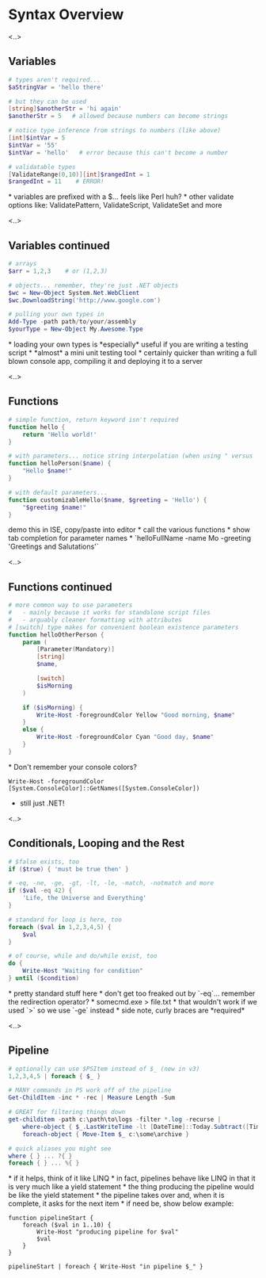 # Syntax Overview

<..>

## Variables

```powershell
# types aren't required...
$aStringVar = 'hello there'

# but they can be used
[string]$anotherStr = 'hi again'
$anotherStr = 5   # allowed because numbers can become strings

# notice type inference from strings to numbers (like above)
[int]$intVar = 5
$intVar = '55'
$intVar = 'hello'   # error because this can't become a number

# validatable types
[ValidateRange(0,10)][int]$rangedInt = 1
$rangedInt = 11    # ERROR!
```

<aside class="notes" data-markdown>
  * variables are prefixed with a $... feels like Perl huh?
  * other validate options like: ValidatePattern, ValidateScript, ValidateSet and more
</aside>

<..>

## Variables continued

```powershell
# arrays
$arr = 1,2,3    # or (1,2,3)

# objects... remember, they're just .NET objects
$wc = New-Object System.Net.WebClient
$wc.DownloadString('http://www.google.com')

# pulling your own types in
Add-Type -path path/to/your/assembly
$yourType = New-Object My.Awesome.Type
```

<aside class="notes" data-markdown>
  * loading your own types is *especially* useful if you are writing a testing script
  * *almost* a mini unit testing tool
  * certainly quicker than writing a full blown console app, compiling it and deploying it to a server
</aside>

<..>

## Functions

```powershell
# simple function, return keyword isn't required
function hello {
    return 'Hello world!'
}

# with parameters... notice string interpolation (when using " versus ')
function helloPerson($name) {
    "Hello $name!"
}

# with default parameters...
function customizableHello($name, $greeting = 'Hello') {
    "$greeting $name!"
}
```

<aside class="notes" data-markdown>
  demo this in ISE, copy/paste into editor
  * call the various functions
  * show tab completion for parameter names
  * `helloFullName -name Mo -greeting 'Greetings and Salutations'`
</aside>

<..>

## Functions continued

```powershell
# more common way to use parameters
#   - mainly because it works for standalone script files
#   - arguably cleaner formatting with attributes
# [switch] type makes for convenient boolean existence parameters
function helloOtherPerson {
    param (
        [Parameter(Mandatory)]
        [string]
        $name,

        [switch]
        $isMorning
    )

    if ($isMorning) {
        Write-Host -foregroundColor Yellow "Good morning, $name"
    }
    else {
        Write-Host -foregroundColor Cyan "Good day, $name"
    }
}
```

<aside class="notes" data-markdown>
  * Don't remember your console colors?

    Write-Host -foregroundColor
    [System.ConsoleColor]::GetNames([System.ConsoleColor])

* still just .NET!
  </aside>

<..>

## Conditionals, Looping and the Rest

```powershell
# $false exists, too
if ($true) { 'must be true then' }

# -eq, -ne, -ge, -gt, -lt, -le, -match, -notmatch and more
if ($val -eq 42) {
    'Life, the Universe and Everything'
}

# standard for loop is here, too
foreach ($val in 1,2,3,4,5) {
    $val
}

# of course, while and do/while exist, too
do {
    Write-Host "Waiting for condition"
} until ($condition)
```

<aside class="notes" data-markdown>
    * pretty standard stuff here
    * don't get too freaked out by `-eq`... remember the redirection operator?
      * somecmd.exe > file.txt
      * that wouldn't work if we used `>` so we use `-ge` instead
    * side note, curly braces are *required*
</aside>

<..>

## Pipeline

```powershell
# optionally can use $PSItem instead of $_ (new in v3)
1,2,3,4,5 | foreach { $_ }

# MANY commands in PS work off of the pipeline
Get-ChildItem -inc * -rec | Measure Length -Sum

# GREAT for filtering things down
get-childitem -path c:\path\to\logs -filter *.log -recurse |
    where-object { $_.LastWriteTime -lt [DateTime]::Today.Subtract([TimeSpan]::FromDays(365)) } |
    foreach-object { Move-Item $_ c:\some\archive }

# quick aliases you might see
where { } ... ?{ }
foreach { } ... %{ }
```

<aside class="notes" data-markdown>
  * if it helps, think of it like LINQ
    * in fact, pipelines behave like LINQ in that it is very much like a yield statement
    * the thing producing the pipeline would be like the yield statement
    * the pipeline takes over and, when it is complete, it asks for the next item
    * if need be, show below example:

    function pipelineStart {
        foreach ($val in 1..10) {
            Write-Host "producing pipeline for $val"
            $val
        }
    }

    pipelineStart | foreach { Write-Host "in pipeline $_" }

</aside>
